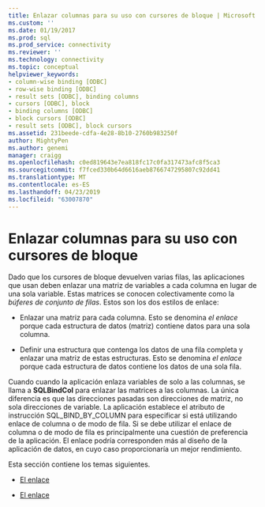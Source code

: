 ```yaml
---
title: Enlazar columnas para su uso con cursores de bloque | Microsoft Docs
ms.custom: ''
ms.date: 01/19/2017
ms.prod: sql
ms.prod_service: connectivity
ms.reviewer: ''
ms.technology: connectivity
ms.topic: conceptual
helpviewer_keywords:
- column-wise binding [ODBC]
- row-wise binding [ODBC]
- result sets [ODBC], binding columns
- cursors [ODBC], block
- binding columns [ODBC]
- block cursors [ODBC]
- result sets [ODBC], block cursors
ms.assetid: 231beede-cdfa-4e28-8b10-2760b983250f
author: MightyPen
ms.author: genemi
manager: craigg
ms.openlocfilehash: c0ed819643e7ea818fc17c0fa317473afc8f5ca3
ms.sourcegitcommit: f7fced330b64d6616aeb8766747295807c92dd41
ms.translationtype: MT
ms.contentlocale: es-ES
ms.lasthandoff: 04/23/2019
ms.locfileid: "63007870"
---
```

# <a name="binding-columns-for-use-with-block-cursors"></a>Enlazar columnas para su uso con cursores de bloque
Dado que los cursores de bloque devuelven varias filas, las aplicaciones que usan deben enlazar una matriz de variables a cada columna en lugar de una sola variable. Estas matrices se conocen colectivamente como la *búferes de conjunto de filas*. Estos son los dos estilos de enlace:  
  
-   Enlazar una matriz para cada columna. Esto se denomina *el enlace* porque cada estructura de datos (matriz) contiene datos para una sola columna.  
  
-   Definir una estructura que contenga los datos de una fila completa y enlazar una matriz de estas estructuras. Esto se denomina *el enlace* porque cada estructura de datos contiene los datos de una sola fila.  
  
 Cuando cuando la aplicación enlaza variables de solo a las columnas, se llama a **SQLBindCol** para enlazar las matrices a las columnas. La única diferencia es que las direcciones pasadas son direcciones de matriz, no sola direcciones de variable. La aplicación establece el atributo de instrucción SQL_BIND_BY_COLUMN para especificar si está utilizando enlace de columna o de modo de fila. Si se debe utilizar el enlace de columna o de modo de fila es principalmente una cuestión de preferencia de la aplicación. El enlace podría corresponden más al diseño de la aplicación de datos, en cuyo caso proporcionaría un mejor rendimiento.  
  
 Esta sección contiene los temas siguientes.  
  
-   [El enlace](../../../odbc/reference/develop-app/column-wise-binding.md)  
  
-   [El enlace](../../../odbc/reference/develop-app/row-wise-binding.md)
